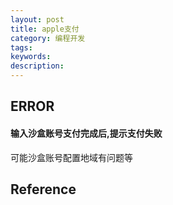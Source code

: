 ```yaml
---
layout: post
title: apple支付
category: 编程开发
tags: 
keywords: 
description: 
---
```


## ERROR

#### 输入沙盒账号支付完成后,提示支付失败

可能沙盒账号配置地域有问题等

## Reference

